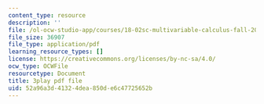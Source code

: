 ```yaml
---
content_type: resource
description: ''
file: /ol-ocw-studio-app/courses/18-02sc-multivariable-calculus-fall-2010/7eZVshlT33Q_transcript.pdf
file_size: 36907
file_type: application/pdf
learning_resource_types: []
license: https://creativecommons.org/licenses/by-nc-sa/4.0/
ocw_type: OCWFile
resourcetype: Document
title: 3play pdf file
uid: 52a96a3d-4132-4dea-850d-e6c47725652b
---
```


